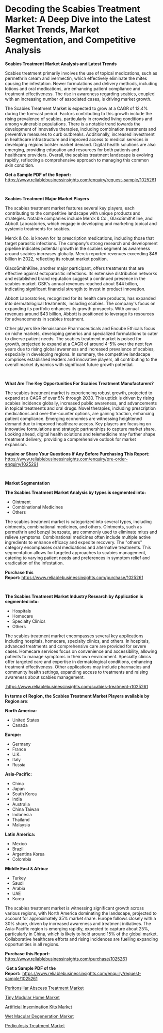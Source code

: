 <p><h1>Decoding the Scabies Treatment Market: A Deep Dive into the Latest Market Trends, Market Segmentation, and Competitive Analysis</h1></p><p><strong>Scabies Treatment Market Analysis and Latest Trends</strong></p>
<p><p>Scabies treatment primarily involves the use of topical medications, such as permethrin cream and ivermectin, which effectively eliminate the mites causing the infestation. Newer formulations and delivery methods, including lotions and oral medications, are enhancing patient compliance and treatment effectiveness. The rise in awareness regarding scabies, coupled with an increasing number of associated cases, is driving market growth.</p><p>The Scabies Treatment Market is expected to grow at a CAGR of 12.4% during the forecast period. Factors contributing to this growth include the rising prevalence of scabies, particularly in crowded living conditions and among vulnerable populations. There is a notable trend towards the development of innovative therapies, including combination treatments and preventive measures to curb outbreaks. Additionally, increased investment in healthcare infrastructure and improved access to medical services in developing regions bolster market demand. Digital health solutions are also emerging, providing education and resources for both patients and healthcare providers. Overall, the scabies treatment landscape is evolving rapidly, reflecting a comprehensive approach to managing this common skin condition.</p></p>
<p><strong>Get a Sample PDF of the Report:&nbsp;</strong> <a href="https://www.reliablebusinessinsights.com/enquiry/request-sample/1025261?utm_campaign=96&utm_medium=2&utm_source=Github&utm_content=ia&utm_term=06032025&utm_id=scabies-treatment">https://www.reliablebusinessinsights.com/enquiry/request-sample/1025261</a></p>
<p>&nbsp;</p>
<p><strong>Scabies Treatment Major Market Players</strong></p>
<p><p>The scabies treatment market features several key players, each contributing to the competitive landscape with unique products and strategies. Notable companies include Merck & Co., GlaxoSmithKline, and Abbott Laboratories, which engage in developing and marketing topical and systemic treatments for scabies.</p><p>Merck & Co. is known for its prescription medications, including those that target parasitic infections. The company’s strong research and development pipeline indicates potential growth in the scabies segment as awareness around scabies increases globally. Merck reported revenues exceeding $48 billion in 2022, reflecting its robust market position.</p><p>GlaxoSmithKline, another major participant, offers treatments that are effective against ectoparasitic infections. Its extensive distribution networks and established brand reputation suggest a continued presence in the scabies market. GSK's annual revenues reached about $44 billion, indicating significant financial strength to invest in product innovation.</p><p>Abbott Laboratories, recognized for its health care products, has expanded into dermatological treatments, including scabies. The company's focus on expanding its portfolio enhances its growth prospects. With annual revenues around $43 billion, Abbott is positioned to leverage its resources for advancements in scabies treatment.</p><p>Other players like Renaissance Pharmaceuticals and Encube Ethicals focus on niche markets, developing generics and specialized formulations to cater to diverse patient needs. The scabies treatment market is poised for growth, projected to expand at a CAGR of around 4-5% over the next few years due to rising global awareness and increased prevalence of scabies, especially in developing regions. In summary, the competitive landscape comprises established leaders and innovative players, all contributing to the overall market dynamics with significant future growth potential.</p></p>
<p>&nbsp;</p>
<p><strong>What Are The Key Opportunities For Scabies Treatment Manufacturers?</strong></p>
<p><p>The scabies treatment market is experiencing robust growth, projected to expand at a CAGR of over 5% through 2030. This uptick is driven by rising scabies incidence globally, increased public awareness, and advancements in topical treatments and oral drugs. Novel therapies, including prescription medications and over-the-counter options, are gaining traction, enhancing patient compliance. Emerging economies are witnessing heightened demand due to improved healthcare access. Key players are focusing on innovative formulations and strategic partnerships to capture market share. Looking ahead, digital health solutions and telemedicine may further shape treatment delivery, providing a comprehensive outlook for market expansion.</p></p>
<p><strong>Inquire or Share Your Questions If Any Before Purchasing This Report:</strong> <a href="https://www.reliablebusinessinsights.com/enquiry/pre-order-enquiry/1025261?utm_campaign=96&utm_medium=2&utm_source=Github&utm_content=ia&utm_term=06032025&utm_id=scabies-treatment">https://www.reliablebusinessinsights.com/enquiry/pre-order-enquiry/1025261</a></p>
<p>&nbsp;</p>
<p><strong>Market Segmentation</strong></p>
<p><strong>The Scabies Treatment Market Analysis by types is segmented into:</strong></p>
<p><ul><li>Ointment</li><li>Combinational Medicines</li><li>Others</li></ul></p>
<p><p>The scabies treatment market is categorized into several types, including ointments, combinational medicines, and others. Ointments, such as permethrin and benzyl benzoate, are commonly used to eliminate mites and relieve symptoms. Combinational medicines often include multiple active ingredients to enhance efficacy and expedite recovery. The "others" category encompasses oral medications and alternative treatments. This segmentation allows for targeted approaches to scabies management, catering to varying patient needs and preferences in symptom relief and eradication of the infestation.</p></p>
<p><strong>Purchase this Report:&nbsp;</strong><a href="https://www.reliablebusinessinsights.com/purchase/1025261?utm_campaign=96&utm_medium=2&utm_source=Github&utm_content=ia&utm_term=06032025&utm_id=scabies-treatment">https://www.reliablebusinessinsights.com/purchase/1025261</a></p>
<p>&nbsp;</p>
<p><strong>The Scabies Treatment Market Industry Research by Application is segmented into:</strong></p>
<p><ul><li>Hospitals</li><li>Homecare</li><li>Specialty Clinics</li><li>Others</li></ul></p>
<p><p>The scabies treatment market encompasses several key applications including hospitals, homecare, specialty clinics, and others. In hospitals, advanced treatments and comprehensive care are provided for severe cases. Homecare services focus on convenience and accessibility, allowing patients to manage symptoms in their own environment. Specialty clinics offer targeted care and expertise in dermatological conditions, enhancing treatment effectiveness. Other applications may include pharmacies and community health settings, expanding access to treatments and raising awareness about scabies management.</p></p>
<p><a href="https://www.reliablebusinessinsights.com/scabies-treatment-r1025261?utm_campaign=96&utm_medium=2&utm_source=Github&utm_content=ia&utm_term=06032025&utm_id=scabies-treatment">&nbsp;https://www.reliablebusinessinsights.com/scabies-treatment-r1025261</a></p>
<p><strong>In terms of Region, the Scabies Treatment Market Players available by Region are:</strong></p>
<p>
    <p> <strong> North America: </strong>
        <ul>
            <li>United States</li>
            <li>Canada</li>
        </ul>
        </p> 
    <p> <strong> Europe: </strong>
        <ul>
            <li>Germany</li>
            <li>France</li>
            <li>U.K.</li>
            <li>Italy</li>
            <li>Russia</li>
        </ul>
        </p> 
    <p> <strong> Asia-Pacific: </strong>
        <ul>
            <li>China</li>
            <li>Japan</li>
            <li>South Korea</li>
            <li>India</li>
            <li>Australia</li>
            <li>China Taiwan</li>
            <li>Indonesia</li>
            <li>Thailand</li>
            <li>Malaysia</li>
        </ul>
        </p> 
    <p> <strong> Latin America: </strong>
        <ul>
            <li>Mexico</li>
            <li>Brazil</li>
            <li>Argentina Korea</li>
            <li>Colombia</li>
        </ul>
        </p> 
    <p> <strong> Middle East & Africa: </strong>
        <ul>
            <li>Turkey</li>
            <li>Saudi</li>
            <li>Arabia</li>
            <li>UAE</li>
            <li>Korea</li>
        </ul>
    </p>
    </p>
<p><p>The scabies treatment market is witnessing significant growth across various regions, with North America dominating the landscape, projected to account for approximately 35% market share. Europe follows closely with a 30% share, driven by increased awareness and treatment initiatives. The Asia-Pacific region is emerging rapidly, expected to capture about 25%, particularly in China, which is likely to hold around 15% of the global market. Collaborative healthcare efforts and rising incidences are fuelling expanding opportunities in all regions.</p></p>
<p><strong>Purchase this Report: </strong><a href="https://www.reliablebusinessinsights.com/purchase/1025261?utm_campaign=96&utm_medium=2&utm_source=Github&utm_content=ia&utm_term=06032025&utm_id=scabies-treatment">https://www.reliablebusinessinsights.com/purchase/1025261</a></p>
<p>&nbsp;<strong>Get a Sample PDF of the Report:&nbsp;&nbsp;</strong><a href="https://www.reliablebusinessinsights.com/enquiry/request-sample/1025261?utm_campaign=96&utm_medium=2&utm_source=Github&utm_content=ia&utm_term=06032025&utm_id=scabies-treatment">https://www.reliablebusinessinsights.com/enquiry/request-sample/1025261</a></p>
<p><strong></strong></p>
<p><p><a href="https://github.com/rigelciara0p/Market-Research-Report-List-1/blob/main/peritonsillar-abscess-treatment-market.md?utm_campaign=96&utm_medium=2&utm_source=Github&utm_content=ia&utm_term=06032025&utm_id=scabies-treatment">Peritonsillar Abscess Treatment Market</a></p><p><a href="https://github.com/lecaneidreks/Market-Research-Report-List-1/blob/main/tiny-modular-home-market.md?utm_campaign=96&utm_medium=2&utm_source=Github&utm_content=ia&utm_term=06032025&utm_id=scabies-treatment">Tiny Modular Home Market</a></p><p><a href="https://github.com/koopalujale2/Market-Research-Report-List-1/blob/main/artificial-insemination-kits-market.md?utm_campaign=96&utm_medium=2&utm_source=Github&utm_content=ia&utm_term=06032025&utm_id=scabies-treatment">Artificial Insemination Kits Market</a></p><p><a href="https://github.com/tineamonaya/Market-Research-Report-List-1/blob/main/wet-macular-degeneration-market.md?utm_campaign=96&utm_medium=2&utm_source=Github&utm_content=ia&utm_term=06032025&utm_id=scabies-treatment">Wet Macular Degeneration Market</a></p><p><a href="https://github.com/molayrabeta/Market-Research-Report-List-1/blob/main/pediculosis-treatment-market.md?utm_campaign=96&utm_medium=2&utm_source=Github&utm_content=ia&utm_term=06032025&utm_id=scabies-treatment">Pediculosis Treatment Market</a></p></p>